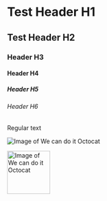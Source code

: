 # Test Header H1
## Test Header H2
### Header H3
#### Header H4
##### Header H5
###### Header H6

Regular text

![Image of We can do it Octocat](https://octodex.github.com/images/mona-the-rivetertocat.png)

<img src="https://octodex.github.com/images/mona-the-rivetertocat.png" alt="Image of We can do it Octocat" width="100" height="100">
